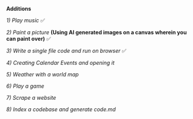 **Additions**

*1) Play music*  ✅

*2) Paint a picture* **(Using AI generated images on a canvas wherein you can paint over)**  ✅

*3) Write a single file code and run on browser* ✅

*4) Creating Calendar Events and opening it*

*5) Weather with a world map*

*6) Play a game*

*7) Scrape a website*

*8) Index a codebase and generate code.md*
